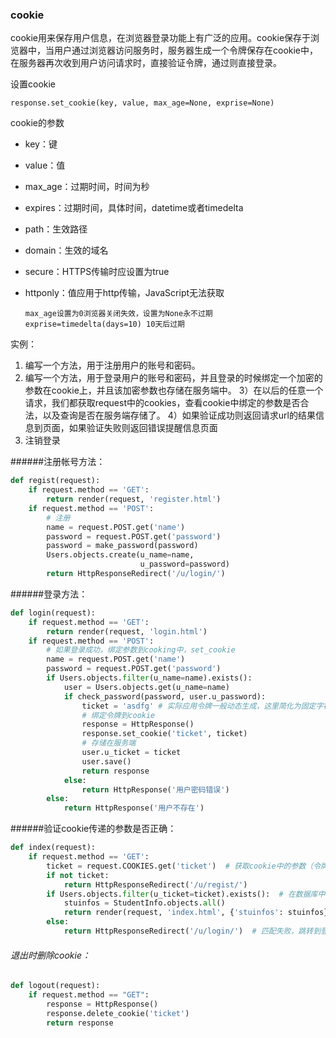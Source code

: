 ### cookie

cookie用来保存用户信息，在浏览器登录功能上有广泛的应用。cookie保存于浏览器中，当用户通过浏览器访问服务时，服务器生成一个令牌保存在cookie中，在服务器再次收到用户访问请求时，直接验证令牌，通过则直接登录。

设置cookie

```
response.set_cookie(key, value, max_age=None, exprise=None)
```

cookie的参数

- key：键

- value：值

- max_age：过期时间，时间为秒

- expires：过期时间，具体时间，datetime或者timedelta

- path：生效路径

- domain：生效的域名

- secure：HTTPS传输时应设置为true

- httponly：值应用于http传输，JavaScript无法获取

  ```
  max_age设置为0浏览器关闭失效，设置为None永不过期
  exprise=timedelta(days=10) 10天后过期
  ```



实例：

1. 编写一个方法，用于注册用户的账号和密码。
2. 编写一个方法，用于登录用户的账号和密码，并且登录的时候绑定一个加密的参数在cookie上，并且该加密参数也存储在服务端中。 3）在以后的任意一个请求，我们都获取request中的cookies，查看cookie中绑定的参数是否合法，以及查询是否在服务端存储了。 4）如果验证成功则返回请求url的结果信息到页面，如果验证失败则返回错误提醒信息页面
3. 注销登录

######注册帐号方法：

```python
def regist(request):
    if request.method == 'GET':
        return render(request, 'register.html')
    if request.method == 'POST':
        # 注册
        name = request.POST.get('name')
        password = request.POST.get('password')
        password = make_password(password)
        Users.objects.create(u_name=name,
                             u_password=password)
        return HttpResponseRedirect('/u/login/')
```

######登录方法：

```python
def login(request):
    if request.method == 'GET':
        return render(request, 'login.html')
    if request.method == 'POST':
        # 如果登录成功，绑定参数到cooking中，set_cookie
        name = request.POST.get('name')
        password = request.POST.get('password')
        if Users.objects.filter(u_name=name).exists():
            user = Users.objects.get(u_name=name)
            if check_password(password, user.u_password):
                ticket = 'asdfg' # 实际应用令牌一般动态生成，这里简化为固定字符
                # 绑定令牌到cookie
                response = HttpResponse()
                response.set_cookie('ticket', ticket)
                # 存储在服务端
                user.u_ticket = ticket
                user.save()
                return response
            else:
                return HttpResponse('用户密码错误')
        else:
            return HttpResponse('用户不存在')

```

######验证cookie传递的参数是否正确：

```python
def index(request):
    if request.method == 'GET':
        ticket = request.COOKIES.get('ticket')  # 获取cookie中的参数（令牌）
        if not ticket:
            return HttpResponseRedirect('/u/regist/')
        if Users.objects.filter(u_ticket=ticket).exists():  # 在数据库中查询匹配
            stuinfos = StudentInfo.objects.all()
            return render(request, 'index.html', {'stuinfos': stuinfos})  # 匹配成功
        else:
            return HttpResponseRedirect('/u/login/')  # 匹配失败，跳转到登录页面
```

###### 退出时删除cookie：

```python
def logout(request):
    if request.method == "GET":
        response = HttpResponse()
        response.delete_cookie('ticket')
        return response
```

